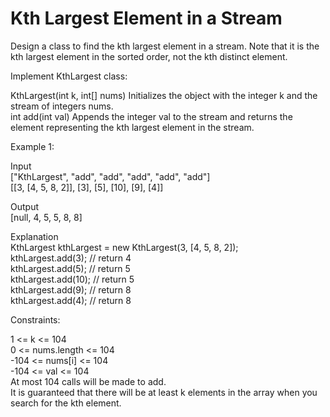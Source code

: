 # Kth Largest Element in a Stream

Design a class to find the kth largest element in a stream. Note that it is the kth largest element in the sorted order, not the kth distinct element.

Implement KthLargest class:

KthLargest(int k, int[] nums) Initializes the object with the integer k and the stream of integers nums.\
int add(int val) Appends the integer val to the stream and returns the element representing the kth largest element in the stream.

Example 1:

Input\
["KthLargest", "add", "add", "add", "add", "add"]\
[[3, [4, 5, 8, 2]], [3], [5], [10], [9], [4]]

Output\
[null, 4, 5, 5, 8, 8]

Explanation\
KthLargest kthLargest = new KthLargest(3, [4, 5, 8, 2]);\
kthLargest.add(3);   // return 4\
kthLargest.add(5);   // return 5\
kthLargest.add(10);  // return 5\
kthLargest.add(9);   // return 8\
kthLargest.add(4);   // return 8
 
Constraints:

1 <= k <= 104\
0 <= nums.length <= 104\
-104 <= nums[i] <= 104\
-104 <= val <= 104\
At most 104 calls will be made to add.\
It is guaranteed that there will be at least k elements in the array when you search for the kth element.